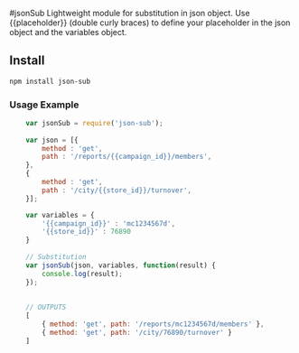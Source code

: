 #jsonSub
Lightweight module for substitution in json object. Use {{placeholder}} (double curly braces) to define your placeholder in the json object and the variables object.


## Install

```bash
npm install json-sub
```

	
### Usage Example

```js
	var jsonSub = require('json-sub');
	
	var json = [{
		method : 'get',
		path : '/reports/{{campaign_id}}/members',
	},
	{
		method : 'get',
		path : '/city/{{store_id}}/turnover',
	}];

	var variables = {
		'{{campaign_id}}' : 'mc1234567d',
		'{{store_id}}' : 76890
	}
	
	// Substitution
	var jsonSub(json, variables, function(result) {
		console.log(result);
	});
	
	
	// OUTPUTS
	[
		{ method: 'get', path: '/reports/mc1234567d/members' },
		{ method: 'get', path: '/city/76890/turnover' }
	]
```  